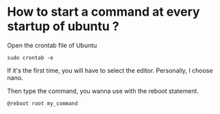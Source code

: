 # How to start a command at every startup of ubuntu ?

Open the crontab file of Ubuntu
```
sudo crontab -e
```

If it's the first time, you will have to select the editor. Personally, I choose nano.

Then type the command, you wanna use with the reboot statement.

```
@reboot root my_command
```
